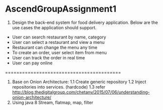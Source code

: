 # AscendGroupAssignment1

1. Design the back-end system for food delivery application. Below are the use
cases the application should support.
- User can search restaurant by name, category
- User can select a restaurant and view a menu
- Restaurant can change the menu any time
- To create an order, user select item from menu
- User can track the order in real time
- User can pay online

=========================================
1. Base on Onion Architecture: 
  1.1 Create generic repository
  1.2 Inject repositories into services. (hardcode)
  1.3 refer http://blog.thedigitalgroup.com/chetanv/2015/07/06/understanding-onion-architecture/
2. Using java 8
   Stream, flatmap, map, filter
   
